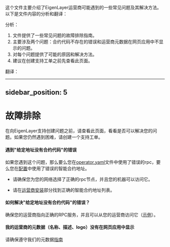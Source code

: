 这个文件主要介绍了EigenLayer运营商可能遇到的一些常见问题及其解决方法。以下是文件内容的分析和翻译：

分析：
1. 文件提供了一些常见问题的故障排除指南。
2. 主要涉及两个问题：合约代码不存在的错误和运营商元数据在网页应用中不显示的问题。
3. 对每个问题提供了可能的原因和解决方法。
4. 建议在创建支持工单之前先查看此页面。

翻译：

---
sidebar_position: 5
---

# 故障排除

在向EigenLayer支持创建问题之前，请查看此页面，看看是否可以解决您的问题。如果您仍然遇到困难，请创建一个支持工单。

#### 遇到"给定地址没有合约代码"的错误

如果您遇到这个问题，那么要么您在[operator.yaml](https://github.com/Layr-Labs/eigenlayer-cli/blob/master/pkg/operator/config/operator-config-example.yaml#L32)文件中使用了错误的rpc，要么您在[配置](https://github.com/Layr-Labs/eigenlayer-cli/blob/master/pkg/operator/config/operator-config-example.yaml#L25)中使用了错误的智能合约地址。

* 请确保您为您的网络选择了正确的rpc节点，并且您的机器可以访问它。

* 请在[运营商安装](./operator-installation.md)部分找到正确的智能合约地址列表。

#### 如何解决"给定地址没有合约代码"的错误？

确保您的运营商指向正确的RPC服务，并且可以从您的运营商访问它（[示例](https://chainlist.org/)）。

#### 我的运营商的元数据（名称、描述、logo）没有在网页应用中显示
请确保遵守我们的元数据[指南](./operator-installation.md#operator-configuration-and-registration)